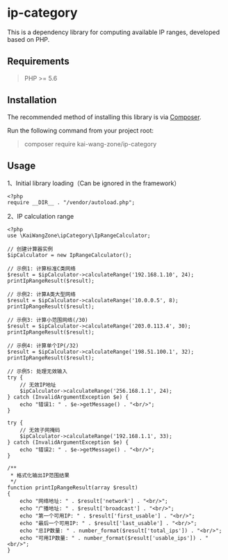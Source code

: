 # ip-category
This is a dependency library for computing available IP ranges, developed based on PHP.

## Requirements 
> PHP >= 5.6

## Installation
The recommended method of installing this library is via [Composer](https://getcomposer.org/).

Run the following command from your project root:

> composer require kai-wang-zone/ip-category


## Usage

1、Initial library loading（Can be ignored in the framework）
```
<?php
require __DIR__ . "/vendor/autoload.php";

```

2、IP calculation range
```
<?php
use \KaiWangZone\ipCategory\IpRangeCalculator;

// 创建计算器实例
$ipCalculator = new IpRangeCalculator();

// 示例1: 计算标准C类网络
$result = $ipCalculator->calculateRange('192.168.1.10', 24);
printIpRangeResult($result);

// 示例2: 计算A类大型网络
$result = $ipCalculator->calculateRange('10.0.0.5', 8);
printIpRangeResult($result);

// 示例3: 计算小范围网络(/30)
$result = $ipCalculator->calculateRange('203.0.113.4', 30);
printIpRangeResult($result);

// 示例4: 计算单个IP(/32)
$result = $ipCalculator->calculateRange('198.51.100.1', 32);
printIpRangeResult($result);

// 示例5: 处理无效输入
try {
    // 无效IP地址
    $ipCalculator->calculateRange('256.168.1.1', 24);
} catch (InvalidArgumentException $e) {
    echo "错误1: " . $e->getMessage() . "<br/>";
}

try {
    // 无效子网掩码
    $ipCalculator->calculateRange('192.168.1.1', 33);
} catch (InvalidArgumentException $e) {
    echo "错误2: " . $e->getMessage() . "<br/>";
}

/**
 * 格式化输出IP范围结果
 */
function printIpRangeResult(array $result)
{
    echo "网络地址: " . $result['network'] . "<br/>";
    echo "广播地址: " . $result['broadcast'] . "<br/>";
    echo "第一个可用IP: " . $result['first_usable'] . "<br/>";
    echo "最后一个可用IP: " . $result['last_usable'] . "<br/>";
    echo "总IP数量: " . number_format($result['total_ips']) . "<br/>";
    echo "可用IP数量: " . number_format($result['usable_ips']) . "<br/>";
}
```
